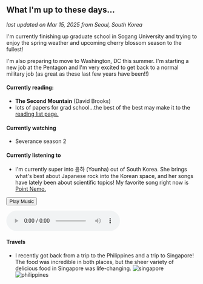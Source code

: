 ## What I'm up to these days...

*last updated on Mar 15, 2025 from Seoul, South Korea*

I'm currently finishing up graduate school in Sogang University and trying to enjoy the spring weather and upcoming cherry blossom season to the fullest!

I'm also preparing to move to Washington, DC this summer. I'm starting a new job at the Pentagon and I'm very excited to get back to a normal military job (as great as these last few years have been!!)

#### Currently reading: 
- **The Second Mountain** (David Brooks)
- lots of papers for grad school...the best of the best may make it to the [reading list page.](/books.md)

#### Currently watching 
- Severance season 2

#### Currently listening to
- I'm currently super into 윤하 (Younha) out of South Korea. She brings what's best about Japanese rock into the Korean space, and her songs have lately been about scientific topics! My favorite song right now is [Point Nemo.](https://www.youtube.com/watch?v=GCKSrC6XVOk)

<audio id="music" src="/music/08. 포인트 니모.mp3"></audio>
<button onclick="document.getElementById('music').play()">Play Music</button>


<audio controls>
  <source src="/music/08. 포인트 니모.mp3" type="audio/mp3">
  Your browser does not support the audio element.
</audio>

#### Travels
- I recently got back from a trip to the Philippines and a trip to Singapore! The food was incredible in both places, but the sheer variety of delicious food in Singapore was life-changing. 
![singapore](/pics/singapore.jpeg)
![philippines](/pics/philippines.jpeg)

